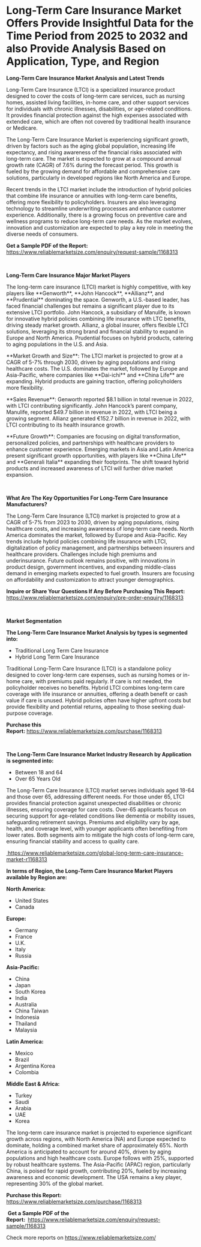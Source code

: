<p><h1>Long-Term Care Insurance Market Offers Provide Insightful Data for the Time Period from 2025 to 2032 and also Provide Analysis Based on Application, Type, and Region</h1></p><p><strong>Long-Term Care Insurance Market Analysis and Latest Trends</strong></p>
<p><p>Long-Term Care Insurance (LTCI) is a specialized insurance product designed to cover the costs of long-term care services, such as nursing homes, assisted living facilities, in-home care, and other support services for individuals with chronic illnesses, disabilities, or age-related conditions. It provides financial protection against the high expenses associated with extended care, which are often not covered by traditional health insurance or Medicare.</p><p>The Long-Term Care Insurance Market is experiencing significant growth, driven by factors such as the aging global population, increasing life expectancy, and rising awareness of the financial risks associated with long-term care. The market is expected to grow at a compound annual growth rate (CAGR) of 7.6% during the forecast period. This growth is fueled by the growing demand for affordable and comprehensive care solutions, particularly in developed regions like North America and Europe.</p><p>Recent trends in the LTCI market include the introduction of hybrid policies that combine life insurance or annuities with long-term care benefits, offering more flexibility to policyholders. Insurers are also leveraging technology to streamline underwriting processes and enhance customer experience. Additionally, there is a growing focus on preventive care and wellness programs to reduce long-term care needs. As the market evolves, innovation and customization are expected to play a key role in meeting the diverse needs of consumers.</p></p>
<p><strong>Get a Sample PDF of the Report:&nbsp;</strong> <a href="https://www.reliablemarketsize.com/enquiry/request-sample/1168313?utm_campaign=1872&utm_medium=2&utm_source=Github&utm_content=ia&utm_term=20012025&utm_id=long-term-care-insurance">https://www.reliablemarketsize.com/enquiry/request-sample/1168313</a></p>
<p>&nbsp;</p>
<p><strong>Long-Term Care Insurance Major Market Players</strong></p>
<p><p>The long-term care insurance (LTCI) market is highly competitive, with key players like **Genworth**, **John Hancock**, **Allianz**, and **Prudential** dominating the space. Genworth, a U.S.-based leader, has faced financial challenges but remains a significant player due to its extensive LTCI portfolio. John Hancock, a subsidiary of Manulife, is known for innovative hybrid policies combining life insurance with LTC benefits, driving steady market growth. Allianz, a global insurer, offers flexible LTCI solutions, leveraging its strong brand and financial stability to expand in Europe and North America. Prudential focuses on hybrid products, catering to aging populations in the U.S. and Asia.</p><p>**Market Growth and Size**: The LTCI market is projected to grow at a CAGR of 5-7% through 2030, driven by aging populations and rising healthcare costs. The U.S. dominates the market, followed by Europe and Asia-Pacific, where companies like **Dai-ichi** and **China Life** are expanding. Hybrid products are gaining traction, offering policyholders more flexibility.</p><p>**Sales Revenue**: Genworth reported $8.1 billion in total revenue in 2022, with LTCI contributing significantly. John Hancock’s parent company, Manulife, reported $49.7 billion in revenue in 2022, with LTCI being a growing segment. Allianz generated €152.7 billion in revenue in 2022, with LTCI contributing to its health insurance growth.</p><p>**Future Growth**: Companies are focusing on digital transformation, personalized policies, and partnerships with healthcare providers to enhance customer experience. Emerging markets in Asia and Latin America present significant growth opportunities, with players like **China Life** and **Generali Italia** expanding their footprints. The shift toward hybrid products and increased awareness of LTCI will further drive market expansion.</p></p>
<p>&nbsp;</p>
<p><strong>What Are The Key Opportunities For Long-Term Care Insurance Manufacturers?</strong></p>
<p><p>The Long-Term Care Insurance (LTCI) market is projected to grow at a CAGR of 5-7% from 2023 to 2030, driven by aging populations, rising healthcare costs, and increasing awareness of long-term care needs. North America dominates the market, followed by Europe and Asia-Pacific. Key trends include hybrid policies combining life insurance with LTCI, digitalization of policy management, and partnerships between insurers and healthcare providers. Challenges include high premiums and underinsurance. Future outlook remains positive, with innovations in product design, government incentives, and expanding middle-class demand in emerging markets expected to fuel growth. Insurers are focusing on affordability and customization to attract younger demographics.</p></p>
<p><strong>Inquire or Share Your Questions If Any Before Purchasing This Report:</strong> <a href="https://www.reliablemarketsize.com/enquiry/pre-order-enquiry/1168313?utm_campaign=1872&utm_medium=2&utm_source=Github&utm_content=ia&utm_term=20012025&utm_id=long-term-care-insurance">https://www.reliablemarketsize.com/enquiry/pre-order-enquiry/1168313</a></p>
<p>&nbsp;</p>
<p><strong>Market Segmentation</strong></p>
<p><strong>The Long-Term Care Insurance Market Analysis by types is segmented into:</strong></p>
<p><ul><li>Traditional Long Term Care Insurance</li><li>Hybrid Long Term Care Insurance</li></ul></p>
<p><p>Traditional Long-Term Care Insurance (LTCI) is a standalone policy designed to cover long-term care expenses, such as nursing homes or in-home care, with premiums paid regularly. If care is not needed, the policyholder receives no benefits. Hybrid LTCI combines long-term care coverage with life insurance or annuities, offering a death benefit or cash value if care is unused. Hybrid policies often have higher upfront costs but provide flexibility and potential returns, appealing to those seeking dual-purpose coverage.</p></p>
<p><strong>Purchase this Report:&nbsp;</strong><a href="https://www.reliablemarketsize.com/purchase/1168313?utm_campaign=1872&utm_medium=2&utm_source=Github&utm_content=ia&utm_term=20012025&utm_id=long-term-care-insurance">https://www.reliablemarketsize.com/purchase/1168313</a></p>
<p>&nbsp;</p>
<p><strong>The Long-Term Care Insurance Market Industry Research by Application is segmented into:</strong></p>
<p><ul><li>Between 18 and 64</li><li>Over 65 Years Old</li></ul></p>
<p><p>The Long-Term Care Insurance (LTCI) market serves individuals aged 18-64 and those over 65, addressing different needs. For those under 65, LTCI provides financial protection against unexpected disabilities or chronic illnesses, ensuring coverage for care costs. Over-65 applicants focus on securing support for age-related conditions like dementia or mobility issues, safeguarding retirement savings. Premiums and eligibility vary by age, health, and coverage level, with younger applicants often benefiting from lower rates. Both segments aim to mitigate the high costs of long-term care, ensuring financial stability and access to quality care.</p></p>
<p><a href="https://www.reliablemarketsize.com/global-long-term-care-insurance-market-r1168313?utm_campaign=1872&utm_medium=2&utm_source=Github&utm_content=ia&utm_term=20012025&utm_id=long-term-care-insurance">&nbsp;https://www.reliablemarketsize.com/global-long-term-care-insurance-market-r1168313</a></p>
<p><strong>In terms of Region, the Long-Term Care Insurance Market Players available by Region are:</strong></p>
<p>
    <p> <strong> North America: </strong>
        <ul>
            <li>United States</li>
            <li>Canada</li>
        </ul>
        </p> 
    <p> <strong> Europe: </strong>
        <ul>
            <li>Germany</li>
            <li>France</li>
            <li>U.K.</li>
            <li>Italy</li>
            <li>Russia</li>
        </ul>
        </p> 
    <p> <strong> Asia-Pacific: </strong>
        <ul>
            <li>China</li>
            <li>Japan</li>
            <li>South Korea</li>
            <li>India</li>
            <li>Australia</li>
            <li>China Taiwan</li>
            <li>Indonesia</li>
            <li>Thailand</li>
            <li>Malaysia</li>
        </ul>
        </p> 
    <p> <strong> Latin America: </strong>
        <ul>
            <li>Mexico</li>
            <li>Brazil</li>
            <li>Argentina Korea</li>
            <li>Colombia</li>
        </ul>
        </p> 
    <p> <strong> Middle East & Africa: </strong>
        <ul>
            <li>Turkey</li>
            <li>Saudi</li>
            <li>Arabia</li>
            <li>UAE</li>
            <li>Korea</li>
        </ul>
    </p>
    </p>
<p><p>The long-term care insurance market is projected to experience significant growth across regions, with North America (NA) and Europe expected to dominate, holding a combined market share of approximately 65%. North America is anticipated to account for around 40%, driven by aging populations and high healthcare costs. Europe follows with 25%, supported by robust healthcare systems. The Asia-Pacific (APAC) region, particularly China, is poised for rapid growth, contributing 20%, fueled by increasing awareness and economic development. The USA remains a key player, representing 30% of the global market.</p></p>
<p><strong>Purchase this Report: </strong><a href="https://www.reliablemarketsize.com/purchase/1168313?utm_campaign=1872&utm_medium=2&utm_source=Github&utm_content=ia&utm_term=20012025&utm_id=long-term-care-insurance">https://www.reliablemarketsize.com/purchase/1168313</a></p>
<p>&nbsp;<strong>Get a Sample PDF of the Report:&nbsp;&nbsp;</strong><a href="https://www.reliablemarketsize.com/enquiry/request-sample/1168313?utm_campaign=1872&utm_medium=2&utm_source=Github&utm_content=ia&utm_term=20012025&utm_id=long-term-care-insurance">https://www.reliablemarketsize.com/enquiry/request-sample/1168313</a></p>
<p><strong></strong></p>
<p>Check more reports on <a href="https://www.reliablemarketsize.com/?utm_campaign=1872&utm_medium=2&utm_source=Github&utm_content=ia&utm_term=20012025&utm_id=long-term-care-insurance">https://www.reliablemarketsize.com/</a></p>